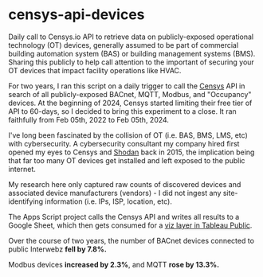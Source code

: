# censys-api-devices
Daily call to Censys.io API to retrieve data on publicly-exposed operational technology (OT) devices, generally assumed to be part of commercial building automation system (BAS) or building management systems (BMS). Sharing this publicly to help call attention to the important of securing your OT devices that impact facility operations like HVAC.

For two years, I ran this script on a daily trigger to call the [Censys](https://search.censys.io/) API in search of all publicly-exposed BACnet, MQTT, Modbus, and "Occupancy" devices. At the beginning of 2024, Censys started limiting their free tier of API to 60-days, so I decided to bring this experiment to a close. It ran faithfully from Feb 05th, 2022 to Feb 05th, 2024. 

I've long been fascinated by the collision of OT (i.e. BAS, BMS, LMS, etc) with cybersecurity. A cybersecurity consultant my company hired first opened my eyes to Censys and [Shodan](https://www.shodan.io/) back in 2015, the implication being that far too many OT devices get installed and left exposed to the public internet.

My research here only captured raw counts of discovered devices and associated device manufacturers (vendors) - I did not ingest any site-identifying information (i.e. IPs, ISP, location, etc).

The Apps Script project calls the Censys API and writes all results to a Google Sheet, which then gets consumed for a [viz layer in Tableau Public](https://public.tableau.com/app/profile/drew.depriest/viz/CensysExposedBASDevices/Dashboard1?publish=yes).

Over the course of two years, the number of BACnet devices connected to public Interwebz **fell by 7.8%.**

Modbus devices **increased by 2.3%**, and MQTT **rose by 13.3%.**
